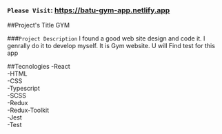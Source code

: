 ### `Please Visit`: https://batu-gym-app.netlify.app
##Project's Title
GYM

###`Project Description`
I found a good web site design and code it. I genrally do it to develop myself. It is Gym website. U will Find test for this app

##Tecnologies
-React <br />
-HTML<br />
-CSS<br />
-Typescript<br />
-SCSS<br />
-Redux<br />
-Redux-Toolkit<br />
-Jest<br />
-Test<br />
